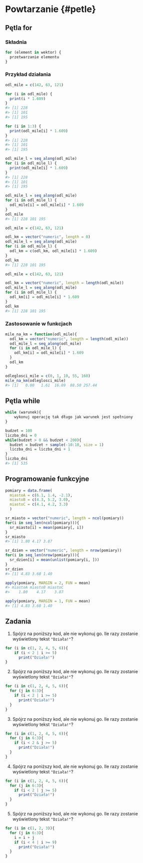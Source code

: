 
# Powtarzanie {#petle}

<!-- intro -->
<!-- https://recology.info/2019/03/control-flow-exceptions/ -->

## Pętla for

### Składnia

<!-- https://rpubs.com/daspringate/vectorisation -->


```r
for (element in wektor) {
  przetwarzanie elementu
}
```

### Przykład działania

<!-- mila lądowa = 1,609 km -->


```r
odl_mile = c(142, 63, 121)
```


```r
for (i in odl_mile) {
  print(i * 1.609)
}
#> [1] 228
#> [1] 101
#> [1] 195
```

<!-- i block -->


```r
for (i in 1:3) {
  print(odl_mile[i] * 1.609)
}
#> [1] 228
#> [1] 101
#> [1] 195
```

<!-- block -->
<!-- uzywaj seq_along(old_mile) zamiast 1:length(old_mile), bo -->
<!-- 1:lenght(0) -->


```r
odl_mile_l = seq_along(odl_mile)
for (i in odl_mile_l) {
  print(odl_mile[i] * 1.609)
}
#> [1] 228
#> [1] 101
#> [1] 195
```


```r
odl_mile_l = seq_along(odl_mile)
for (i in odl_mile_l) {
  odl_mile[i] = odl_mile[i] * 1.609
}
odl_mile
#> [1] 228 101 195
```


```r
odl_mile = c(142, 63, 121)
```


```r
odl_km = vector("numeric", length = 0)
odl_mile_l = seq_along(odl_mile)
for (i in odl_mile_l) {
  odl_km = c(odl_km, odl_mile[i] * 1.609)
}
odl_km
#> [1] 228 101 195
```


```r
odl_mile = c(142, 63, 121)
```


```r
odl_km = vector("numeric", length = length(odl_mile))
odl_mile_l = seq_along(odl_mile)
for (i in odl_mile_l) {
  odl_km[i] = odl_mile[i] * 1.609
}
odl_km
#> [1] 228 101 195
```

### Zastosowanie w funkcjach


```r
mile_na_km = function(odl_mile){
  odl_km = vector("numeric", length = length(odl_mile))
  odl_mile_l = seq_along(odl_mile)
  for (i in odl_mile_l) {
    odl_km[i] = odl_mile[i] * 1.609
  }
  odl_km
}
```


```r
odleglosci_mile = c(0, 1, 10, 55, 160)
mile_na_km(odleglosci_mile)
#> [1]   0.00   1.61  16.09  88.50 257.44
```



## Pętla while 

<!--     pętla for stosowana w sytuacji, gdy ilość wykonań kodu jest znana przed rozpoczęciem działania pętli -->
<!--     pętle while i repeat są stosowana gdy ilość wykonań nie jest znana przed zakończeniem działania pętli -->
<!-- są one bardziej elastyczne, ale też rzadziej używane -->

<!-- https://rstudio-education.github.io/hopr/loops.html#while-loops -->

<!-- `next`, `break` -
https://adv-r.hadley.nz/control-flow.html#loops -->
<!-- `while`, `repeat` -->

<!-- block - R nie ma do {action} while (condition) -->


```r
while (warunek){
    wykonuj operację tak długo jak warunek jest spełniony
}
```




```r
budzet = 100
liczba_dni = 0
while(budzet > 0 && budzet < 200){
  budzet = budzet + sample(-10:10, size = 1)
  liczba_dni = liczba_dni + 1
}
liczba_dni
#> [1] 535
```

## Programowanie funkcyjne

<!-- lapply -->
<!-- \@ref(dzialania-na-wektorach) -->
<!-- wektoryzacja-->
<!-- http://www.noamross.net/blog/2014/4/16/vectorization-in-r--why.html -->
<!-- http://alyssafrazee.com/2014/01/29/vectorization.html -->
<!-- *apply -->


```r
pomiary = data.frame(
  miastoA = c(6.1, 1.4, -2.1),
  miastoB = c(4.3, 5.2, 3.0),
  miastoC = c(4.1, 4.2, 3.3)
  )
```


```r
sr_miasto = vector("numeric", length = ncol(pomiary))
for(i in seq_len(ncol(pomiary))){
  sr_miasto[i] = mean(pomiary[, i])
}
sr_miasto
#> [1] 1.80 4.17 3.87
```


```r
sr_dzien = vector("numeric", length = nrow(pomiary))
for(i in seq_len(nrow(pomiary))){
  sr_dzien[i] = mean(unlist(pomiary[i, ]))
}
sr_dzien
#> [1] 4.83 3.60 1.40
```


```r
apply(pomiary, MARGIN = 2, FUN = mean)
#> miastoA miastoB miastoC 
#>    1.80    4.17    3.87
```


```r
apply(pomiary, MARGIN = 1, FUN = mean)
#> [1] 4.83 3.60 1.40
```

## Zadania

<!-- peer instruction - https://journals.plos.org/ploscompbiol/article/file?id=10.1371/journal.pcbi.1006023&type=printable -->

1) Spójrz na poniższy kod, ale nie wykonuj go.
Ile razy zostanie wyświetlony tekst `"Działa!"`?


```r
for (i in c(1, 2, 4, 5, 6)){
    if (i < 2 | i >= 5)
      print("Działa!")
}
```

2) Spójrz na poniższy kod, ale nie wykonuj go.
Ile razy zostanie wyświetlony tekst `"Działa!"`?


```r
for (i in c(1, 2, 4, 5, 6)){
  for (j in 6:3){
    if (i < 2 | i >= 5)
      print("Działa!")
  }
}
```

3) Spójrz na poniższy kod, ale nie wykonuj go.
Ile razy zostanie wyświetlony tekst `"Działa!"`?


```r
for (i in c(1, 2, 4, 5, 6)){
  for (j in 6:3){
    if (i < 2 & j >= 5)
      print("Działa!")
  }
}
```

4) Spójrz na poniższy kod, ale nie wykonuj go.
Ile razy zostanie wyświetlony tekst `"Działa!"`?


```r
for (i in c(1, 2, 4, 5, 6)){
  for (j in 6:3){
    if (i < 2 | j >= 5)
      print("Działa!")
  }
}
```

5) Spójrz na poniższy kod, ale nie wykonuj go.
Ile razy zostanie wyświetlony tekst `"Działa!"`?


```r
for (i in c(1, 2, 3)){
  for (j in 6:3){
    i = i + j
    if (i < 4 | i >= 9)
      print("Działa!")
  }
}
```
